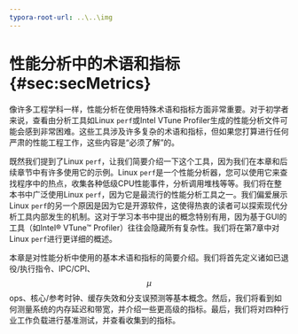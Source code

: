 ```yaml
---
typora-root-url: ..\..\img
---
```

# 性能分析中的术语和指标 {#sec:secMetrics}

像许多工程学科一样，性能分析在使用特殊术语和指标方面非常重要。对于初学者来说，查看由分析工具如Linux `perf`或Intel VTune Profiler生成的性能分析文件可能会感到非常困难。这些工具涉及许多复杂的术语和指标，但如果您打算进行任何严肃的性能工程工作，这些内容是“必须了解”的。

既然我们提到了Linux `perf`，让我们简要介绍一下这个工具，因为我们在本章和后续章节中有许多使用它的示例。Linux `perf`是一个性能分析器，您可以使用它来查找程序中的热点，收集各种低级CPU性能事件，分析调用堆栈等等。我们将在整本书中广泛使用Linux `perf`，因为它是最流行的性能分析工具之一。我们偏爱展示Linux `perf`的另一个原因是因为它是开源软件，这使得热衷的读者可以探索现代分析工具内部发生的机制。这对于学习本书中提出的概念特别有用，因为基于GUI的工具（如Intel® VTune™ Profiler）往往会隐藏所有复杂性。我们将在第7章中对Linux `perf`进行更详细的概述。

本章是对性能分析中使用的基本术语和指标的简要介绍。我们将首先定义诸如已退役/执行指令、IPC/CPI、$$\mu$$ops、核心/参考时钟、缓存失效和分支误预测等基本概念。然后，我们将看到如何测量系统的内存延迟和带宽，并介绍一些更高级的指标。最后，我们将对四种行业工作负载进行基准测试，并查看收集到的指标。